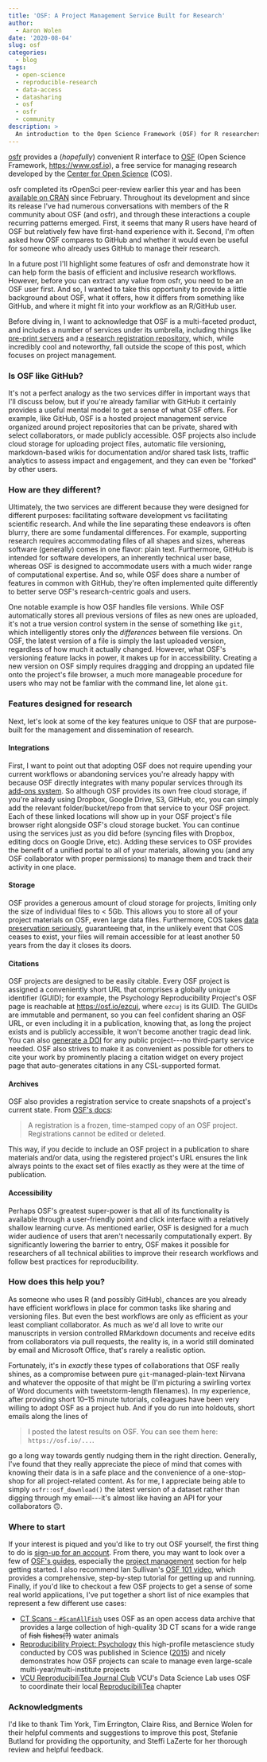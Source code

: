 ```yaml
---
title: 'OSF: A Project Management Service Built for Research'
author:
  - Aaron Wolen
date: '2020-08-04'
slug: osf
categories:
  - blog
tags:
  - open-science
  - reproducible-research
  - data-access
  - datasharing
  - osf
  - osfr
  - community
description: >
  An introduction to the Open Science Framework (OSF) for R researchers.
---
```


[osfr][osfr-gh] provides a (*hopefully*) convenient R interface to [OSF][osf] (Open Science Framework, https://www.osf.io), a free service for managing research developed by the [Center for Open Science][cos] (COS).

osfr completed its rOpenSci peer-review earlier this year and has been [available on CRAN][osfr-cran] since February. Throughout its development and since its release I've had numerous conversations with members of the R community about OSF (and osfr), and through these interactions a couple recurring patterns emerged. First, it seems that many R users have heard of OSF but relatively few have first-hand experience with it. Second, I'm often asked how OSF compares to GitHub and whether it would even be useful for someone who already uses GitHub to manage their research.

In a future post I'll highlight some features of osfr and demonstrate how it can help form the basis of efficient and inclusive research workflows. However, before you can extract any value from osfr, you need to be an OSF user first. And so, I wanted to take this opportunity to provide a little background about OSF, what it offers, how it differs from something like GitHub, and where it might fit into your workflow as an R/GitHub user.

Before diving in, I want to acknowledge that OSF is a multi-faceted product, and includes a number of services under its umbrella, including things like [pre-print servers][osf-preprint] and a [research registration repository][osf-registry], which, while incredibly cool and noteworthy, fall outside the scope of this post, which focuses on project management.

### Is OSF like GitHub?

It's not a perfect analogy as the two services differ in important ways that I'll discuss below, but if you're already familiar with GitHub it certainly provides a useful mental model to get a sense of what OSF offers. For example, like GitHub, OSF is a hosted project management service organized around project repositories that can be private, shared with select collaborators, or made publicly accessible. OSF projects also include cloud storage for uploading project files, automatic file versioning, markdown-based wikis for documentation and/or shared task lists, traffic analytics to assess impact and engagement, and they can even be "forked" by other users.

### How are they different?

Ultimately, the two services are different because they were designed for different purposes: facilitating software development vs facilitating scientific research. And while the line separating these endeavors is often blurry, there are some fundamental differences. For example, supporting research requires accommodating files of all shapes and sizes, whereas software (generally) comes in one flavor: plain text. Furthermore, GitHub is intended for software developers, an inherently technical user base, whereas OSF is designed to accommodate users with a much wider range of computational expertise. And so, while OSF does share a number of features in common with GitHub, they're often implemented quite differently to better serve OSF's research-centric goals and users.

One notable example is how OSF handles file versions. While OSF automatically stores all previous versions of files as new ones are uploaded, it's not a true version control system in the sense of something like `git`, which intelligently stores only the *differences* between file versions. On OSF, the latest version of a file is simply the last uploaded version, regardless of how much it actually changed. However, what OSF's versioning feature lacks in power, it makes up for in accessibility. Creating a new version on OSF simply requires dragging and dropping an updated file onto the project's file browser, a much more manageable procedure for users who may not be famliar with the command line, let alone `git`.

### Features designed for research

Next, let's look at some of the key features unique to OSF that are purpose-built for the management and dissemination of research.

#### Integrations

First, I want to point out that adopting OSF does not require upending your current workflows or abandoning services you're already happy with because OSF directly integrates with many popular services through its [add-ons system][osf-addons]. So although OSF provides its own free cloud storage, if you're already using Dropbox, Google Drive, S3, GitHub, etc, you can simply add the relevant folder/bucket/repo from that service to your OSF project. Each of these linked locations will show up in your OSF project's file browser right alongside OSF's cloud storage bucket. You can continue using the services just as you did before (syncing files with Dropbox, editing docs on Google Drive, etc). Adding these services to OSF provides the benefit of a unified portal to all of your materials, allowing you (and any OSF collaborator with proper permissions) to manage them and track their activity in one place.

#### Storage

OSF provides a generous amount of cloud storage for projects, limiting only the size of individual files to < 5Gb. This allows you to store all of your project materials on OSF, even large data files. Furthermore, COS takes [data preservation seriously][osf-preservation], guaranteeing that, in the unlikely event that COS ceases to exist, your files will remain accessible for at least another 50 years from the day it closes its doors.

#### Citations

OSF projects are designed to be easily citable. Every OSF project is assigned a conveniently short URL that comprises a globally unique identifier (GUID); for example, the Psychology Reproducibility Project's OSF page is reachable at <https://osf.io/ezcuj>, where `ezcuj` is its GUID. The GUIDs are immutable and permanent, so you can feel confident sharing an OSF URL, or even including it in a publication, knowing that, as long the project exists and is publicly accessible, it won't become another tragic dead link. You can also [generate a DOI][osf-doi] for any public project---no third-party service needed. OSF also strives to make it as convenient as possible for others to cite your work by prominently placing a citation widget on every project page that auto-generates citations in any CSL-supported format.

#### Archives

OSF also provides a registration service to create snapshots of a project's current state. From [OSF's docs][osf-registration]:

> A registration is a frozen, time-stamped copy of an OSF project. Registrations cannot be edited or deleted.

This way, if you decide to include an OSF project in a publication to share materials and/or data, using the registered project's URL ensures the link always points to the exact set of files exactly as they were at the time of publication.


#### Accessibility

Perhaps OSF's greatest super-power is that all of its functionality is available through a user-friendly point and click interface with a relatively shallow learning curve. As mentioned earlier, OSF is designed for a much wider audience of users that aren't necessarily computationally expert. By significantly lowering the barrier to entry, OSF makes it possible for researchers of all technical abilities to improve their research workflows and follow best practices for reproducibility.

### How does this help you?

As someone who uses R (and possibly GitHub), chances are you already have efficient workflows in place for common tasks like sharing and versioning files. But even the best workflows are only as efficient as your least compliant collaborator. As much as we'd all love to write our manuscripts in version controlled RMarkdown documents and receive edits from collaborators via pull requests, the reality is, in a world still dominated by email and Microsoft Office, that's rarely a realistic option.

Fortunately, it's in *exactly* these types of collaborations that OSF really shines, as a compromise between pure `git`-managed-plain-text Nirvana and whatever the opposite of that might be (I'm picturing a swirling vortex of Word documents with tweetstorm-length filenames). In my experience, after providing short 10–15 minute tutorials, colleagues have been very willing to adopt OSF as a project hub. And if you do run into holdouts, short emails along the lines of

> I posted the latest results on OSF. You can see them here: `https://osf.io/...`.

go a long way towards gently nudging them in the right direction. Generally, I've found that they really appreciate the piece of mind that comes with knowing their data is in a safe place and the convenience of a one-stop-shop for all project-related content. As for me, I appreciate being able to simply `osfr::osf_download()` the latest version of a dataset rather than digging through my email---it's almost like having an API for your collaborators :upside_down_face:.

### Where to start

If your interest is piqued and you'd like to try out OSF yourself, the first thing to do is [sign-up for an account][osf-signup]. From there, you may want to look over a few of [OSF's guides][osf-guides], especially the [project management][osf-projects] section for help getting started. I also recommend Ian Sullivan's [OSF 101 video](https://www.youtube.com/watch?v=dLEIhJESIQA), which provides a comprehensive, step-by-step tutorial for getting up and running. Finally, if you'd like to checkout a few OSF projects to get a sense of some real world applications, I've put together a short list of nice examples that represent a few different use cases:

* [CT Scans - `#ScanAllFish`](https://osf.io/ecmz4/) uses OSF as an open access data archive that provides a large collection of high-quality 3D CT scans for a wide range of ~~fish~~ ~~fishes(?)~~ water animals
* [Reproducibility Project: Psychology](https://osf.io/ezcuj/) this high-profile metascience study conducted by COS was published in Science ([2015](https://doi.org/10.1126/science.aac4716)) and nicely demonstrates how OSF projects can scale to manage even large-scale multi-year/multi-institute projects
* [VCU ReproducibiliTea Journal Club](https://osf.io/g56qp/) VCU's Data Science Lab uses OSF to coordinate their local [ReproducibiliTea][] chapter


### Acknowledgments

I'd like to thank Tim York, Tim Errington, Claire Riss, and Bernice Wolen for their helpful comments and suggestions to improve this post, Stefanie Butland for providing the opportunity, and Steffi LaZerte for her thorough review and helpful feedback.

<!-- links -->
[osfr-gh]: https://github.com/ropensci/osfr
[osfr-cran]: https://cran.r-project.org/package=osfr
[cos]: https://www.cos.io
[osf]: https://osf.io
[osf-preprint]: https://www.cos.io/our-products/osf-preprints
[osf-registry]: https://www.cos.io/our-products/osf-registries
[osf-signup]: https://osf.io/register
[osf-guides]: https://help.osf.io
[osf-projects]: https://help.osf.io/hc/en-us/categories/360001495973-Creating-and-Managing-Projects
[osf-addons]: https://help.osf.io/hc/en-us/sections/360003623833-Storage-add-ons
[osf-preservation]: https://help.osf.io/hc/en-us/articles/360019737894-FAQs#what-if-you-run-out-of-funding-what-happens-to-my-data
[osf-doi]: https://help.osf.io/hc/en-us/articles/360019931013-Create-DOIs
[osf-registration]: https://help.osf.io/hc/en-us/articles/360019930893-Register-Your-Project
[reproducibilitea]: https://reproducibilitea.org
